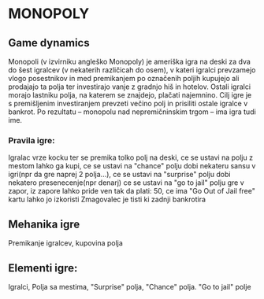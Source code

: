 <h1>MONOPOLY</h1>

<h2> Game dynamics  </h2>
<p>
Monopoli (v izvirniku angleško Monopoly) je ameriška igra na deski za dva do šest igralcev (v nekaterih različicah do osem), v kateri igralci prevzamejo vlogo posestnikov in med premikanjem po označenih poljih kupujejo ali prodajajo ta polja ter investirajo vanje z gradnjo hiš in hotelov. Ostali igralci morajo lastniku polja, na katerem se znajdejo, plačati najemnino. Cilj igre je s premišljenim investiranjem prevzeti večino polj in prisiliti ostale igralce v bankrot. Po rezultatu – monopolu nad nepremičninskim trgom – ima igra tudi ime.

</p>
<h3> Pravila igre:</h3>
Igralac vrze kocku ter se premika tolko polj na deski,
 ce se ustavi na polju z mestom lahko ga kupi,
 ce se ustavi na "chance" polju dobi nekateru sansu v igri(npr da gre naprej 2 polja...),
 ce se ustavi na "surprise" polju dobi nekatero presenecenje(npr denarj)
 ce se ustavi na "go to jail" polju gre v zapor, iz zapore lahko pride ven tak da plati: 50, ce ima "Go Out of Jail free" kartu lahko
jo izkoristi
 Zmagovalec je tisti ki zadnji bankrotira


<h2> Mehanika igre </h2>
<p> Premikanje igralcev, kupovina polja </p>

<h2> Elementi igre: </h2>
Igralci,
Polja sa mestima,
"Surprise" polja,
"Chance" polja.
"Go to jail" polje

